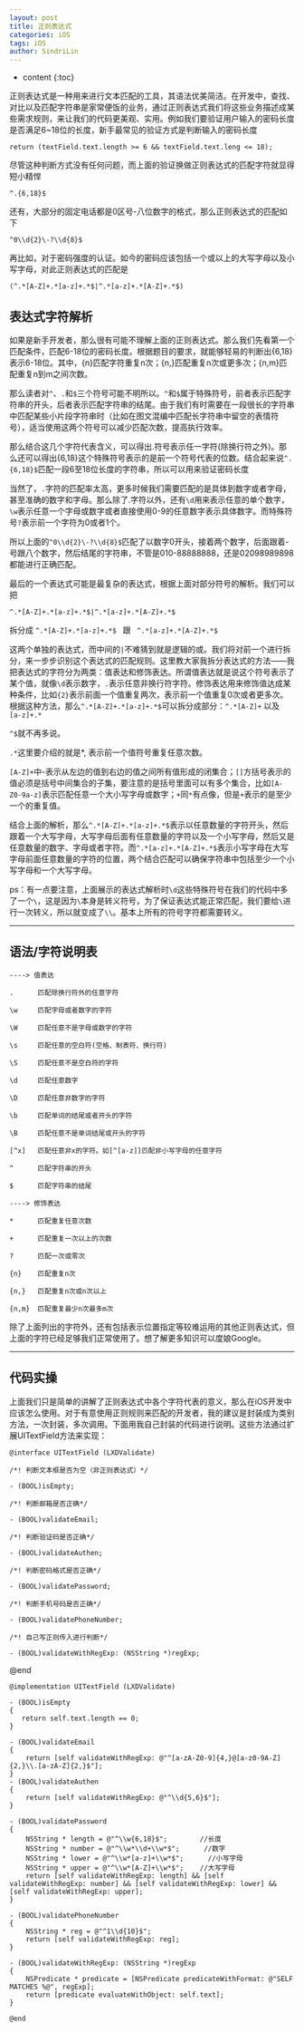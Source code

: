 ```yaml
---
layout: post
title: 正则表达式
categories: iOS
tags: iOS
author: SindriLin
---
```


* content
{:toc}


正则表达式是一种用来进行文本匹配的工具，其语法优美简洁。在开发中，查找、对比以及匹配字符串是家常便饭的业务，通过正则表达式我们将这些业务描述成某些需求规则，来让我们的代码更美观、实用。例如我们要验证用户输入的密码长度是否满足6~18位的长度，新手最常见的验证方式是判断输入的密码长度

	return (textField.text.length >= 6 && textField.text.leng <= 18);

尽管这种判断方式没有任何问题，而上面的验证换做正则表达式的匹配字符就显得短小精悍

	^.{6,18}$

还有，大部分的固定电话都是0区号-八位数字的格式，那么正则表达式的匹配如下

	^0\\d{2}\-?\\d{8}$

再比如，对于密码强度的认证。如今的密码应该包括一个或以上的大写字母以及小写字母，对此正则表达式的匹配是

	(^.*[A-Z]+.*[a-z]+.*$|^.*[a-z]+.*[A-Z]+.*$)



 表达式字符解析
----

如果是新手开发者，那么很有可能不理解上面的正则表达式。那么我们先看第一个匹配条件，匹配6-18位的密码长度。根据题目的要求，就能够轻易的判断出{6,18}表示6-18位。其中，{n}匹配字符重复n次；{n,}匹配重复n次或更多次；{n,m}匹配重复n到m之间次数。

那么读者对`^`、`.`和`$`三个符号可能不明所以。`^`和`$`属于特殊符号，前者表示匹配字符串的开头，后者表示匹配字符串的结尾。由于我们有时需要在一段很长的字符串中匹配某些小片段字符串时（比如在图文混编中匹配长字符串中留空的表情符号），适当使用这两个符号可以减少匹配次数，提高执行效率。

那么结合这几个字符代表含义，可以得出.符号表示任一字符(除换行符之外)。那么还可以得出{6,18}这个特殊符号表示的是前一个符号代表的位数。结合起来说`^.{6,18}$`匹配一段6至18位长度的字符串，所以可以用来验证密码长度



当然了，`.`字符的匹配率太高，更多时候我们需要匹配的是具体到数字或者字母，甚至准确的数字和字母。那么除了.字符以外，还有`\d`用来表示任意的单个数字，`\w`表示任意一个字母或数字或者直接使用0-9的任意数字表示具体数字。而特殊符号`?`表示前一个字符为0或者1个。

所以上面的`^0\\d{2}\-?\\d{8}$`匹配了以数字0开头，接着两个数字，后面跟着-号跟八个数字，然后结尾的字符串，不管是010-88888888，还是02098989898都能进行正确匹配。



最后的一个表达式可能是最复杂的表达式，根据上面对部分符号的解析。我们可以把

	^.*[A-Z]+.*[a-z]+.*$|^.*[a-z]+.*[A-Z]+.*$

拆分成  `^.*[A-Z]+.*[a-z]+.*$ ` 跟 ` ^.*[a-z]+.*[A-Z]+.*$`

这两个单独的表达式，而中间的`|`不难猜到就是逻辑的或。我们将对前一个进行拆分，来一步步识别这个表达式的匹配规则。这里教大家我拆分表达式的方法——我把表达式的字符分为两类：值表达和修饰表达。所谓值表达就是说这个符号表示了某个值，就像`\d`表示数字，`.`表示任意非换行符字符。修饰表达用来修饰值达成某种条件，比如`{2}`表示前面一个值重复两次，表示前一个值重复0次或者更多次。根据这种方法，那么`^.*[A-Z]+.*[a-z]+.*$`可以拆分成部分：`^.*[A-Z]+` 以及` [a-z]+.*`

`^$`就不再多说。

`.*`这里要介绍的就是*, 表示前一个值符号重复任意次数。

`[A-Z]+`中-表示从左边的值到右边的值之间所有值形成的闭集合；`[]`方括号表示的值必须是括号中间集合的子集，要注意的是括号里面可以有多个集合，比如`[A-Z0-9a-z]`表示匹配任意一个大小写字母或数字；`+`同`*`有点像，但是`+`表示的是至少一个的重复值。

结合上面的解析，那么`^.*[A-Z]+.*[a-z]+.*$`表示以任意数量的字符开头，然后跟着一个大写字母，大写字母后面有任意数量的字符以及一个小写字母，然后又是任意数量的数字、字母或者字符。而`^.*[a-z]+.*[A-Z]+.*$`表示小写字母在大写字母前面任意数量的字符的位置，两个结合匹配可以确保字符串中包括至少一个小写字母和一个大写字母。

ps：有一点要注意，上面展示的表达式解析时`\d`这些特殊符号在我们的代码中多了一个`\`，这是因为`\`本身是转义符号，为了保证表达式能正常匹配，我们要给`\`进行一次转义，所以就变成了`\\`。基本上所有的符号字符都需要转义。

***

 语法/字符说明表
----

	----> 值表达

	.      匹配除换行符外的任意字符

	\w     匹配字母或者数字的字符

	\W     匹配任意不是字母或数字的字符

	\s     匹配任意的空白符(空格、制表符、换行符)

	\S     匹配任意不是空白符的字符

	\d     匹配任意数字

	\D     匹配任意非数字的字符

	\b     匹配单词的结尾或者开头的字符

	\B     匹配任意不是单词结尾或开头的字符

	[^x]   匹配任意非x的字符。如[^[a-z]]匹配非小写字母的任意字符

	^      匹配字符串的开头

	$      匹配字符串的结尾

	----> 修饰表达

	*	   匹配重复任意次数

	+ 	   匹配重复一次以上的次数

	?      匹配一次或零次

	{n}    匹配重复n次

	{n,}   匹配重复n次或n次以上

	{n,m}  匹配重复最少n次最多m次

除了上面列出的字符外，还有包括表示位置指定等较难运用的其他正则表达式，但上面的字符已经足够我们正常使用了。想了解更多知识可以度娘Google。

***

 代码实操
----

上面我们只是简单的讲解了正则表达式中各个字符代表的意义，那么在iOS开发中应该怎么使用。对于有意使用正则规则来匹配的开发者，我的建议是封装成为类别方法，一次封装，多次调用。下面用我自己封装的代码进行说明。这些方法通过扩展UITextField方法来实现：

	@interface UITextField (LXDValidate)

	/*! 判断文本框是否为空（非正则表达式）*/

	- (BOOL)isEmpty;

	/*! 判断邮箱是否正确*/

	- (BOOL)validateEmail;

	/*! 判断验证码是否正确*/

	- (BOOL)validateAuthen;

	/*! 判断密码格式是否正确*/

	- (BOOL)validatePassword;

	/*! 判断手机号码是否正确*/

	- (BOOL)validatePhoneNumber;

	/*! 自己写正则传入进行判断*/

	- (BOOL)validateWithRegExp: (NSString *)regExp;

@end



	@implementation UITextField (LXDValidate)

	- (BOOL)isEmpty
	{
	   return self.text.length == 0;
	}

	- (BOOL)validateEmail
	{
		return [self validateWithRegExp: @"^[a-zA-Z0-9]{4,}@[a-z0-9A-Z]{2,}\\.[a-zA-Z]{2,}$"];
	}
	- (BOOL)validateAuthen
	{
		return [self validateWithRegExp: @"^\\d{5,6}$"];
	}
	
	- (BOOL)validatePassword
	{
		NSString * length = @"^\\w{6,18}$";        //长度
    	NSString * number = @"^\\w*\\d+\\w*$";      //数字
    	NSString * lower = @"^\\w*[a-z]+\\w*$";      //小写字母
    	NSString * upper = @"^\\w*[A-Z]+\\w*$";    //大写字母
    	return [self validateWithRegExp: length] && [self validateWithRegExp: number] && [self validateWithRegExp: lower] && [self validateWithRegExp: upper];
	}

	- (BOOL)validatePhoneNumber
	{
		NSString * reg = @"^1\\d{10}$"; 
    	return [self validateWithRegExp: reg];
	}

	- (BOOL)validateWithRegExp: (NSString *)regExp
	{
	    NSPredicate * predicate = [NSPredicate predicateWithFormat: @"SELF MATCHES %@", regExp];
		return [predicate evaluateWithObject: self.text];
	}

	@end

